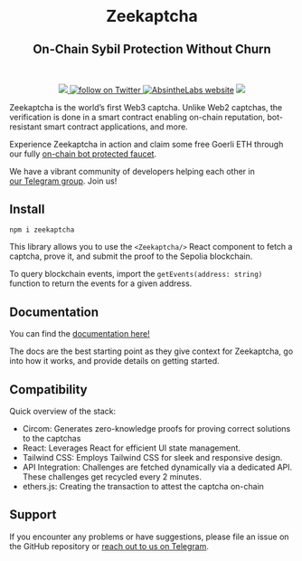 <!-- <p align="center">
  <a href="https://github.com/AbsintheLabs/zeekaptcha">
    <img src="https://xmtp.org/img/logomark.svg" alt="zeekaptcha logo" width="300"/>
  </a>
</p> -->

<p align="center" style="font-size: 2em; margin-top: 0.67em; margin-bottom: 0.67em; font-weight: bold;">Zeekaptcha</p>
<!-- <h1 align="center" style="text-decoration: none;">Zeekaptcha</h1> -->
<h2 align="center">On-Chain Sybil Protection Without Churn</h2>
<br>

<p align="center">
    <!-- <a href="https://github.com/bacalhau-project/bacalhau/releases/" alt="Release">
        <img src="https://img.shields.io/github/v/release/bacalhau-project/bacalhau?display_name=tag" />
        </a> -->
    <!-- <a href="https://github.com/bacalhau-project/bacalhau/pulse" alt="Activity">
        <img src="https://img.shields.io/github/commit-activity/m/bacalhau-project/bacalhau" />
        </a> -->
    <!-- <a href="https://img.shields.io/github/downloads/bacalhau-project/bacalhau/total">
        <img src="https://img.shields.io/github/downloads/bacalhau-project/bacalhau/total" alt="total download">
        </a> -->
      <a href="https://t.me/absinthelabs"> <img src="https://img.shields.io/badge/@absinthelabs-2CA5E0.svg?logo=telegram&label=Telegram"> </a>
    <a href="https://twitter.com/intent/follow?screen_name=absinthe_labs">
        <img src="https://img.shields.io/twitter/follow/absinthe_labs?style=social&logo=twitter" alt="follow on Twitter">
        </a>
    <a href="https://www.absinthelabs.xyz/"> <img alt="AbsintheLabs website" src="https://img.shields.io/badge/website-absinthelabs.xyz-red"></a>
    <a href="https://github.com/bacalhau-project/bacalhau/blob/dev/LICENSE" alt="Contributors">
        <img src="https://img.shields.io/badge/license-GNU GPL-green" />
        </a>
</p>

Zeekaptcha is the world’s first Web3 captcha. Unlike Web2 captchas, the verification is done in a smart contract enabling on-chain reputation, bot-resistant smart contract applications, and more.

Experience Zeekaptcha in action and claim some free Goerli ETH through our fully [on-chain bot protected faucet](https://drops.absinthelabs.xyz).

We have a vibrant community of developers helping each other in [our Telegram group](https://t.me/absinthelabs). Join us!

<!-- ## Quick Start

Get started with a simple webpage that creates Zeekaptcha attestions by running:

`npx create-zeekaptcha-app`

For a more detailed tutorial, visit our docs [here](https://absinthelabs.gitbook.io/zeekaptcha/). -->

## Install

`npm i zeekaptcha`

This library allows you to use the `<Zeekaptcha/>` React component to fetch a captcha, prove it, and submit the proof to the Sepolia blockchain.

To query blockchain events, import the `getEvents(address: string)` function to return the events for a given address. 

<!-- When using the component, set the chain you want to create attestations in this component parameter: <provide code here> -->

## Documentation

You can find the [documentation here!](https://absinthelabs.gitbook.io/zkaptcha/)

The docs are the best starting point as they give context for Zeekaptcha, go into how it works, and provide details on getting started. 

## Compatibility
Quick overview of the stack:

- Circom: Generates zero-knowledge proofs for proving correct solutions to the captchas
- React: Leverages React for efficient UI state management.
- Tailwind CSS: Employs Tailwind CSS for sleek and responsive design.
- API Integration: Challenges are fetched dynamically via a dedicated API. These challenges get recycled every 2 minutes.
- ethers.js: Creating the transaction to attest the captcha on-chain

## Support

If you encounter any problems or have suggestions, please file an issue on the GitHub repository or [reach out to us on Telegram](https://t.me/absinthelabs).
